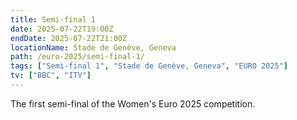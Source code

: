```yaml
---
title: Semi-final 1
date: 2025-07-22T19:00Z
endDate: 2025-07-22T21:00Z
locationName: Stade de Genève, Geneva
path: /euro-2025/semi-final-1/
tags: ["Semi-final 1", "Stade de Genève, Geneva", "EURO 2025"]
tv: ["BBC", "ITV"]
---
```

The first semi-final of the Women's Euro 2025 competition. 